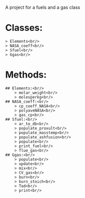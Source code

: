 A project for a fuels and a gas class

# Classes:<br/>
	> Elements<br/>
	> NASA_coeff<br/>
	> Sfuel<br/>
	> Ggas<br/>
# Methods:<br/>
	## Elements:<br/>
		> molar_weight<br/>
		> molesperkg<br/>
	## NASA_coeff:<br/>
		> cp_coeff_NASA<br/>
		> polyaveNASA<br/>
		> gas_cp<br/>
	## Sfuel:<br/>
		> ar_to_db<br/>
		> populate_proxult<br/>
		> populate_masstemp<br/>
		> populate_ashfusion<br/>
		> populate<br/>
		> print_fuel<br/>
		> flue_gas<br/>
	## Ggas:<br/>
		> populate<br/>
		> update<br/>
		> mix<br/>
		> CV_gas<br/>
		> burn<br/>
		> burn_stoich<br/>
		> Tad<br/>
		> print<br/>
